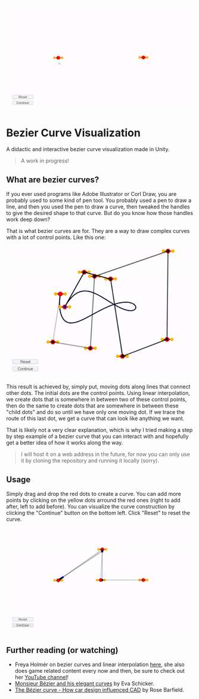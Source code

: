 <p align="center">
  <img src="./Docs/simple-curve.gif" />
</p>

# Bezier Curve Visualization

A didactic and interactive bezier curve visualization made in Unity.

> A work in progress!

## What are bezier curves?

If you ever used programs like Adobe Illustrator or Corl Draw, you are probably used to some kind of pen tool. You probably used a pen to draw a line, and then you used the pen to draw a curve, then tweaked the handles to give the desired shape to that curve. But do you know how those handles work deep down?

That is what bezier curves are for. They are a way to draw complex curves with a lot of control points. Like this one:

<p align="center">
  <img src="./Docs/complex-curve.gif" />
</p>

This result is achieved by, simply put, moving dots along lines that connect other dots. The initial dots are the control points. Using linear interpolation, we create dots that is somewhere in between two of these control points, then do the same to create dots that are somewhere in between these "child dots" and do so until we have only one moving dot. If we trace the route of this last dot, we get a curve that can look like anything we want.

That is likely not a very clear explanation, which is why I tried making a step by step example of a bezier curve that you can interact with and hopefully get a better idea of how it works along the way.

> I will host it on a web address in the future, for now you can only use it by cloning the repository and running it locally (sorry).

## Usage

Simply drag and drop the red dots to create a curve. You can add more points by clicking on the yellow dots arround the red ones (right to add after, left to add before). You can visualize the curve construction by clicking the "Continue" button on the bottom left. Click "Reset" to reset the curve.

<p align="center">
  <img src="./Docs/edit-curve-gif.gif" />
</p>

## Further reading (or watching)

* Freya Holmér on bezier curves and linear interpolation [here](https://www.youtube.com/watch?v=NzjF1pdlK7Y), she also does game related content every now and then, be sure to check out her [YouTube channel](https://www.youtube.com/c/Acegikmo/videos)!
* [Monsieur Bézier and his elegant curves](https://uxdesign.cc/monsieur-b%C3%A9zier-and-his-elegant-curves-52769cca1490) by Eva Schicker.
* [The Bézier curve - How car design influenced CAD](https://www.bricsys.com/blog/the-bezier-curve-how-car-design-influenced-cad) by Rose Barfield.
